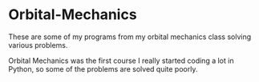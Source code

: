 # Orbital-Mechanics
These are some of my programs from my orbital mechanics class solving various problems.

Orbital Mechanics was the first course I really started coding a lot in Python, so some of the problems are solved quite poorly.
